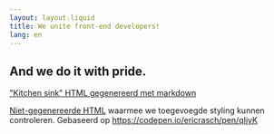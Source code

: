 ```yaml
---
layout: layout.liquid
title: We unite front-end developers!
lang: en
---
```


## And we do it with pride.

<a href="/kitchensink">"Kitchen sink" HTML gegenereerd met markdown</a>

<a href="/kitchensink-html">Niet-gegenereerde HTML</a> waarmee we toegevoegde styling kunnen controleren. Gebaseerd op https://codepen.io/ericrasch/pen/qIiyK
